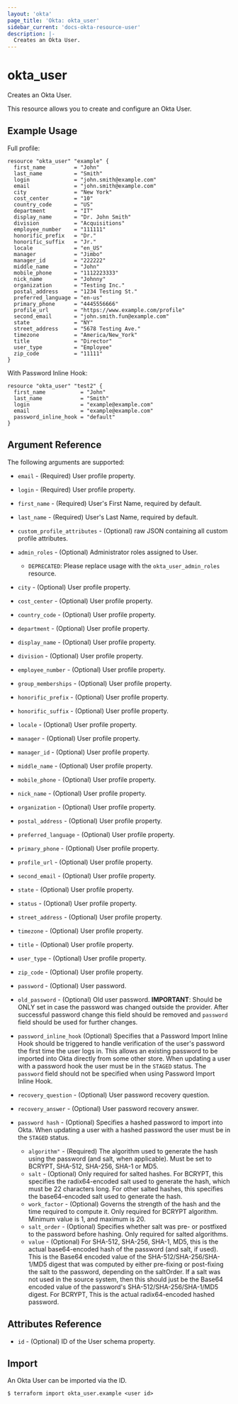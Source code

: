 ```yaml
---
layout: 'okta'
page_title: 'Okta: okta_user'
sidebar_current: 'docs-okta-resource-user'
description: |-
  Creates an Okta User.
---
```


# okta_user

Creates an Okta User.

This resource allows you to create and configure an Okta User.

## Example Usage

Full profile:

```hcl
resource "okta_user" "example" {
  first_name         = "John"
  last_name          = "Smith"
  login              = "john.smith@example.com"
  email              = "john.smith@example.com"
  city               = "New York"
  cost_center        = "10"
  country_code       = "US"
  department         = "IT"
  display_name       = "Dr. John Smith"
  division           = "Acquisitions"
  employee_number    = "111111"
  honorific_prefix   = "Dr."
  honorific_suffix   = "Jr."
  locale             = "en_US"
  manager            = "Jimbo"
  manager_id         = "222222"
  middle_name        = "John"
  mobile_phone       = "1112223333"
  nick_name          = "Johnny"
  organization       = "Testing Inc."
  postal_address     = "1234 Testing St."
  preferred_language = "en-us"
  primary_phone      = "4445556666"
  profile_url        = "https://www.example.com/profile"
  second_email       = "john.smith.fun@example.com"
  state              = "NY"
  street_address     = "5678 Testing Ave."
  timezone           = "America/New_York"
  title              = "Director"
  user_type          = "Employee"
  zip_code           = "11111"
}
```

With Password Inline Hook:

```hcl
resource "okta_user" "test2" {
  first_name           = "John"
  last_name            = "Smith"
  login                = "example@example.com"
  email                = "example@example.com"
  password_inline_hook = "default"
}
```

## Argument Reference

The following arguments are supported:

- `email` - (Required) User profile property.

- `login` - (Required) User profile property.

- `first_name` - (Required) User's First Name, required by default.

- `last_name` - (Required) User's Last Name, required by default.

- `custom_profile_attributes` - (Optional) raw JSON containing all custom profile attributes.

- `admin_roles` - (Optional) Administrator roles assigned to User.
  - `DEPRECATED`: Please replace usage with the `okta_user_admin_roles` resource.

- `city` - (Optional) User profile property.

- `cost_center` - (Optional) User profile property.

- `country_code` - (Optional) User profile property.

- `department` - (Optional) User profile property.

- `display_name` - (Optional) User profile property.

- `division` - (Optional) User profile property.

- `employee_number` - (Optional) User profile property.

- `group_memberships` - (Optional) User profile property.

- `honorific_prefix` - (Optional) User profile property.

- `honorific_suffix` - (Optional) User profile property.

- `locale` - (Optional) User profile property.

- `manager` - (Optional) User profile property.

- `manager_id` - (Optional) User profile property.

- `middle_name` - (Optional) User profile property.

- `mobile_phone` - (Optional) User profile property.

- `nick_name` - (Optional) User profile property.

- `organization` - (Optional) User profile property.

- `postal_address` - (Optional) User profile property.

- `preferred_language` - (Optional) User profile property.

- `primary_phone` - (Optional) User profile property.

- `profile_url` - (Optional) User profile property.

- `second_email` - (Optional) User profile property.

- `state` - (Optional) User profile property.

- `status` - (Optional) User profile property.

- `street_address` - (Optional) User profile property.

- `timezone` - (Optional) User profile property.

- `title` - (Optional) User profile property.

- `user_type` - (Optional) User profile property.

- `zip_code` - (Optional) User profile property.

- `password` - (Optional) User password.

- `old_password` - (Optional) Old user password. **IMPORTANT**: Should be ONLY set in case the password was changed 
outside the provider. After successful password change this field should be removed and `password` field should be used 
for further changes.

- `password_inline_hook` (Optional) Specifies that a Password Import Inline Hook should be triggered to handle verification 
of the user's password the first time the user logs in. This allows an existing password to be imported into Okta directly 
from some other store. When updating a user with a password hook the user must be in the `STAGED` status. The `password`
field should not be specified when using Password Import Inline Hook. 

- `recovery_question` - (Optional) User password recovery question.

- `recovery_answer` - (Optional) User password recovery answer.

- `password hash` - (Optional) Specifies a hashed password to import into Okta. When updating a user with a hashed password the user must be in the `STAGED` status.  
  - `algorithm"` - (Required) The algorithm used to generate the hash using the password (and salt, when applicable). Must be set to BCRYPT, SHA-512, SHA-256, SHA-1 or MD5.
  - `salt` - (Optional) Only required for salted hashes. For BCRYPT, this specifies the radix64-encoded salt used to generate 
  the hash, which must be 22 characters long. For other salted hashes, this specifies the base64-encoded salt used to generate the hash.
  - `work_factor` - (Optional) Governs the strength of the hash and the time required to compute it. Only required for BCRYPT algorithm. Minimum value is 1, and maximum is 20.
  - `salt_order` - (Optional) Specifies whether salt was pre- or postfixed to the password before hashing. Only required for salted algorithms.
  - `value` - (Optional) For SHA-512, SHA-256, SHA-1, MD5, this is the actual base64-encoded hash of the password (and salt, if used). 
  This is the Base64 encoded value of the SHA-512/SHA-256/SHA-1/MD5 digest that was computed by either pre-fixing or post-fixing 
  the salt to the password, depending on the saltOrder. If a salt was not used in the source system, then this should just be 
  the Base64 encoded value of the password's SHA-512/SHA-256/SHA-1/MD5 digest. For BCRYPT, This is the actual radix64-encoded hashed password.

## Attributes Reference

- `id` - (Optional) ID of the User schema property.

## Import

An Okta User can be imported via the ID.

```
$ terraform import okta_user.example <user id>
```
